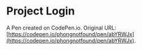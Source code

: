 # Project Login 

A Pen created on CodePen.io. Original URL: [https://codepen.io/phongnotfound/pen/abYRWJx](https://codepen.io/phongnotfound/pen/abYRWJx).

